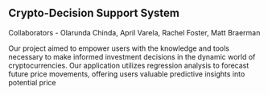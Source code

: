 ## Crypto-Decision Support System

Collaborators - Olarunda Chinda, April Varela, Rachel Foster, Matt Braerman

Our project aimed to empower users with the knowledge and tools necessary to make informed investment decisions in the dynamic world of cryptocurrencies. Our application utilizes regression analysis to forecast future price movements, offering users valuable predictive insights into potential price

